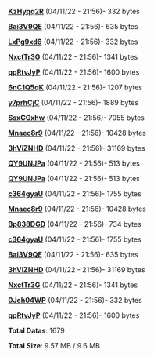 [**KzHyqq2R**](/data/KzHyqq2R.txt) (04/11/22 - 21:56)- 332 bytes

[**Bai3V9QE**](/data/Bai3V9QE.txt) (04/11/22 - 21:56)- 635 bytes

[**LxPg9xd6**](/data/LxPg9xd6.txt) (04/11/22 - 21:56)- 332 bytes

[**NxctTr3G**](/data/NxctTr3G.txt) (04/11/22 - 21:56)- 1341 bytes

[**qpRtvJyP**](/data/qpRtvJyP.txt) (04/11/22 - 21:56)- 1600 bytes

[**6nC1Q5qK**](/data/6nC1Q5qK.txt) (04/11/22 - 21:56)- 1207 bytes

[**y7prhCjC**](/data/y7prhCjC.txt) (04/11/22 - 21:56)- 1889 bytes

[**SsxCGxhw**](/data/SsxCGxhw.txt) (04/11/22 - 21:56)- 7055 bytes

[**Mnaec8r9**](/data/Mnaec8r9.txt) (04/11/22 - 21:56)- 10428 bytes

[**3hViZNHD**](/data/3hViZNHD.txt) (04/11/22 - 21:56)- 31169 bytes

[**QY9UNJPa**](/data/QY9UNJPa.txt) (04/11/22 - 21:56)- 513 bytes

[**QY9UNJPa**](/data/QY9UNJPa.txt) (04/11/22 - 21:56)- 513 bytes

[**c364gyaU**](/data/c364gyaU.txt) (04/11/22 - 21:56)- 1755 bytes

[**Mnaec8r9**](/data/Mnaec8r9.txt) (04/11/22 - 21:56)- 10428 bytes

[**Bp838DGD**](/data/Bp838DGD.txt) (04/11/22 - 21:56)- 734 bytes

[**c364gyaU**](/data/c364gyaU.txt) (04/11/22 - 21:56)- 1755 bytes

[**Bai3V9QE**](/data/Bai3V9QE.txt) (04/11/22 - 21:56)- 635 bytes

[**3hViZNHD**](/data/3hViZNHD.txt) (04/11/22 - 21:56)- 31169 bytes

[**NxctTr3G**](/data/NxctTr3G.txt) (04/11/22 - 21:56)- 1341 bytes

[**0Jeh04WP**](/data/0Jeh04WP.txt) (04/11/22 - 21:56)- 332 bytes

[**qpRtvJyP**](/data/qpRtvJyP.txt) (04/11/22 - 21:56)- 1600 bytes

**Total Datas**: 1679

**Total Size**: 9.57 MB / 9.6 MB